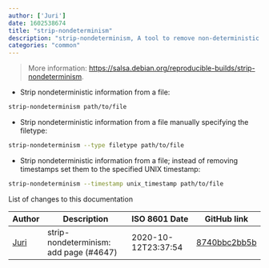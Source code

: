 ```yaml
---
author: ['Juri']
date: 1602538674
title: "strip-nondeterminism"
description: "strip-nondeterminism, A tool to remove non-deterministic information (e.g. timestamps) from files."
categories: "common"
---
```

> More information: <https://salsa.debian.org/reproducible-builds/strip-nondeterminism>.

- Strip nondeterministic information from a file:

```bash
strip-nondeterminism path/to/file
```

- Strip nondeterministic information from a file manually specifying the filetype:

```bash
strip-nondeterminism --type filetype path/to/file
```

- Strip nondeterministic information from a file; instead of removing timestamps set them to the specified UNIX timestamp:

```bash
strip-nondeterminism --timestamp unix_timestamp path/to/file
```
List of changes to this documentation


Author | Description | ISO 8601 Date | GitHub link
------|-----|-----|-----
[Juri](mailto:juri.dispan@posteo.net) | strip-nondeterminism: add page (#4647) | 2020-10-12T23:37:54 | [8740bbc2bb5b](https://github.com/tldr-pages/tldr/commit/8740bbc2bb5b52d364fc48d25cd7a192bfa4d3f7)


